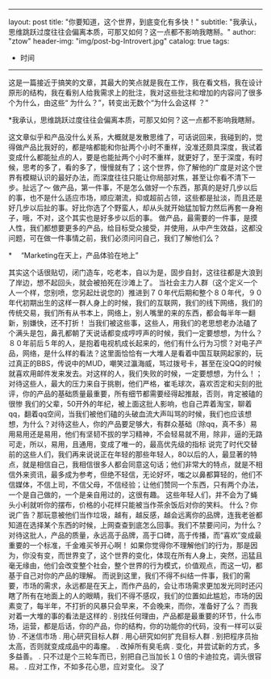 
---
layout: post
title: "你要知道，这个世界，到底变化有多快！"
subtitle: "我承认，思维跳跃过度往往会偏离本质，可那又如何？这一点都不影响我瞎掰。"
author: "ztow"
header-img: "img/post-bg-Introvert.jpg"
catalog: true
tags:
  - 时间
---

这是一篇接近于搞笑的文章，其最大的笑点就是我在工作，我在看文档，我在设计原形的结构，我在看别人给我需求上的批注，我对这些批注和增加的内容问了很多个为什么，由这些“ 为什么？”，转变出无数个“为什么会这样 ？”

*我承认，思维跳跃过度往往会偏离本质，可那又如何？这一点都不影响我瞎掰。

这文章似乎和产品没什么关系，大概就是发散思维了，可话说回来，我碰到的，觉得做产品比我好的，都是啥都能和你扯两个小时不重样，没准还颇具深度，我试着变成什么都能扯点的人，要是也能扯两个小时不重样，就更好了，至于深度，有时候，思考的多了，看的多了，慢慢就有了；这个世界，你了解他的广度是对这个世界有模糊认识的最好办法，而深度往往只能让你局部对焦，甚至让你看不清下一步。扯远了～
做产品，第一件事，不是怎么做好一个东西，那真的是好几步以后的事，也不是什么适应市场，顺应潮流，抑或超前占领，这些都是扯淡，而且还是好几步以后扯的事。好比你选了个野蛮人，却从头就开始猛加智力然后再套一身袍子，哦，不对，这个其实也是好多步以后的事。
做产品，最需要的一件事，是摸人性，我们都想要更多的产品，给目标受众接受，并使用，从中产生效益，这都没问题，可在做一件事情之前，我们必须问问自己，我们了解他们么？

* 　“Marketing在天上，产品体验在地上”

其实这个话很贴切，闭门造车，吃老本，自以为是，固步自封，这往往都是大浪到了岸边，想不起回头，就会被拍死在沙滩上了。
当社会主力人群（这个定义一个人一个样，您别喷，您另起灶说您的）推进到７０年代后期和整个８０年代，９０年代初期出生的这样一群人身上的时候，我们的互联网，我们的线下网络，我们的传统交易，我们所有从书本上，网络上，别人嘴里的来的东西，都会每半年一翻新，别嫌快，还不打折！
当我们被这些事，这些人，用我们的老思想老办法磕了个满头是包，鼻孔都朝了天说话都变成哼哼声的时候，我们一定要想想，为什么？
８０年前后５年的人，是抱着电视机成长起来的，他们有什么行为习惯？对电子产品，网络，是什么样的看法？这里面恰恰有一大堆人是看着中国互联网起家的，玩过真正的BBS，传说中的MUD，嘲笑过瀛海威，骂过拨号卡，甚至在没QQ的时候就喜欢用邮件发来发去。对这样的人，我们失败的时候，一定要想想，为什么！；对待这些人，最大的压力来自于挑剔，他们严格，崔毛球次，喜欢否定和尖刻的批评，你的产品的基础质量最重要，所有细节都需要经得起推敲，否则，肯定被磕的很惨
我们的父辈，50开外的年纪，被上面这批人影响，也自己弄着淘宝，聊着qq，翻着qq空间，当我们被他们磕的头破血流大声叫骂的时候，我们也应该想想，为什么？对待这些人，你的产品要足够大，有群众基础（除qq，真不多）易用易用还是易用，他们有坚韧不拔的学习精神，不会轻易就不用，除非，逼的无路可走，所以，易用，且通用，变成了唯一的，最高优先级的指标
说完了时代交替前的这些人们，我们再来说说正在年轻的那些年轻人，80以后的人，最显著的特点，就是相信自己，我相信很多人都会同意这句话；他们非常大的特点，就是不相信外来资讯，最多成为参考，但绝不轻信，无论好坏，嗤之以鼻都算轻的，他们不信媒体，不信上司，不信父母，不信经验；让他们赞同一个东西，只有两个办法，一个是自己做的，一个是亲自用过的，这很有趣。
这些年轻人们，并不会为了蝇头小利就听你的摆布，价格的小花样只能被当作茶余饭后对你的笑料。
什么？你说广告？那玩意被他们当作垃圾，越有，越反感，越会远离你的品牌，连我老爸都知道在选择某个东西的时候，上网查查到底怎么回事。我们不禁要问问，为什么？对待这批人，产品的质量，永远高于品牌，高于口碑，高于传播，而“喜欢”变成最重要的一个标准，千金难买爷开心啊！
如果你觉得你不理解他们的行为，那是因为，你没有变，而世界变了，这个世界的变化，体现在所有人身上，突然，迅猛且毫无缘由，他们会改变整个社会，整个世界的行为模式，价值观点，而这一切，都基于自己对你的产品的理解。
而说到这里，我们不得不纠结一件事，我们的需要，市场的需求，永远都是在天上，而作产品的，会让市场需求更加发光同时还闪瞎了所有在地面上的人的眼睛，我们不得不感叹，我们的位置如此尴尬，市场的因素变了，每半年，不打折的风暴只会早来，不会晚来，而你，准备好了么？
而我对着一大堆的事的看法是这样的
.	别找任何理由，产品都是最重要的环节，什么市场，运营，都是后话，你的产品，你的结构，你的功能你的代码，没有一样可以妥协
.	不迷信市场
.	用心研究目标人群
.	用心研究如何扩充目标人群
.	别把程序员抬太高，否则就变成成品中的毒瘤。
.	改掉所有臭毛病
.	变化，并尝试新的方式，多多益善。
.	只不过是个三轮车而已，别把自己当加长１０倍的卡迪拉克，调头很容易。
.	应对工作，不如多花心思，应对变化。
没了
